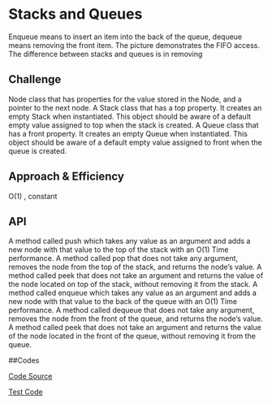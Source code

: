 # Stacks and Queues
Enqueue means to insert an item into the back of the queue, dequeue means removing the front item. 
The picture demonstrates the FIFO access. The difference between stacks and queues is in removing

## Challenge
Node class that has properties for the value stored in the Node, and a pointer to the next node.
A Stack class that has a top property. It creates an empty Stack when instantiated.
This object should be aware of a default empty value assigned to top when the stack is created.
A Queue class that has a front property. It creates an empty Queue when instantiated.
This object should be aware of a default empty value assigned to front when the queue is created.

## Approach & Efficiency
O(1) , constant 

## API
A method called push which takes any value as an argument and adds a new node with that value to the top of the stack with an O(1) Time performance.
A method called pop that does not take any argument, removes the node from the top of the stack, and returns the node’s value.
A method called peek that does not take an argument and returns the value of the node located on top of the stack, without removing it from the stack.
A method called enqueue which takes any value as an argument and adds a new node with that value to the back of the queue with an O(1) Time performance.
A method called dequeue that does not take any argument, removes the node from the front of the queue, and returns the node’s value.
A method called peek that does not take an argument and returns the value of the node located in the front of the queue, without removing it from the queue.

##Codes

[Code Source](https://github.com/skadariya/data-structures-and-algorithms/tree/master/code-challenges/401/src/main/java/stacksandqueues)

[Test Code](https://github.com/skadariya/data-structures-and-algorithms/tree/master/code-challenges/401/src/test/java/stacksandqueues)
